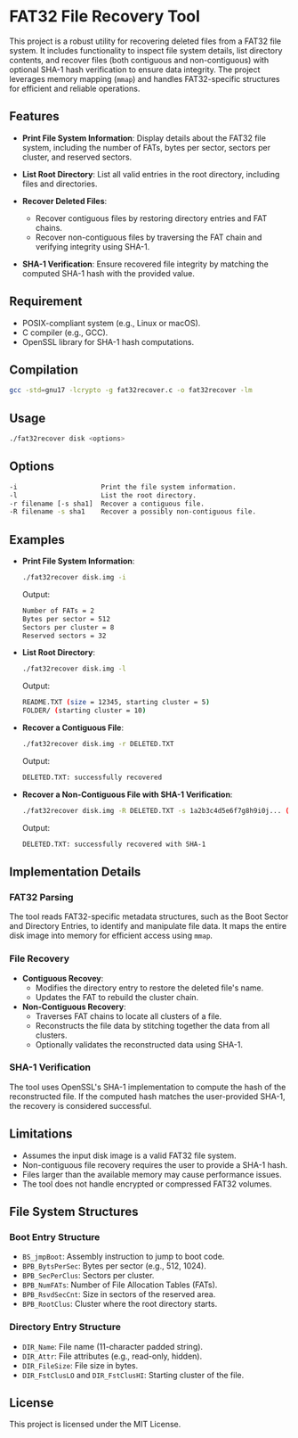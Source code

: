 # FAT32 File Recovery Tool

This project is a robust utility for recovering deleted files from a FAT32 file system. It includes functionality to inspect file system details, list directory contents, and recover files (both contiguous and non-contiguous) with optional SHA-1 hash verification to ensure data integrity. The project leverages memory mapping (`mmap`) and handles FAT32-specific structures for efficient and reliable operations.

## Features
- **Print File System Information**: Display details about the FAT32 file system, including the number of FATs, bytes per sector, sectors per cluster, and reserved sectors.

- **List Root Directory**: List all valid entries in the root directory, including files and directories.

- **Recover Deleted Files**:
    - Recover contiguous files by restoring directory entries and FAT chains.
    - Recover non-contiguous files by traversing the FAT chain and verifying integrity using SHA-1.

- **SHA-1 Verification**: Ensure recovered file integrity by matching the computed SHA-1 hash with the provided value.

## Requirement
- POSIX-compliant system (e.g., Linux or macOS).
- C compiler (e.g., GCC).
- OpenSSL library for SHA-1 hash computations.

## Compilation
```bash
gcc -std=gnu17 -lcrypto -g fat32recover.c -o fat32recover -lm
```

## Usage
```bash
./fat32recover disk <options>
```

## Options
```bash
-i                     Print the file system information.
-l                     List the root directory.
-r filename [-s sha1]  Recover a contiguous file.
-R filename -s sha1    Recover a possibly non-contiguous file.
```

## Examples
- **Print File System Information**:
    ```bash
    ./fat32recover disk.img -i
    ```
    Output:
    ```bash
    Number of FATs = 2
    Bytes per sector = 512
    Sectors per cluster = 8
    Reserved sectors = 32
    ```

- **List Root Directory**:
    ```bash
    ./fat32recover disk.img -l
    ```
    Output:
    ```bash
    README.TXT (size = 12345, starting cluster = 5)
    FOLDER/ (starting cluster = 10)
    ```

- **Recover a Contiguous File**:
    ```bash
    ./fat32recover disk.img -r DELETED.TXT
    ```
    Output:
    ```bash
    DELETED.TXT: successfully recovered
    ```

- **Recover a Non-Contiguous File with SHA-1 Verification**:
    ```bash
    ./fat32recover disk.img -R DELETED.TXT -s 1a2b3c4d5e6f7g8h9i0j... (40-character SHA-1 hash)
    ```
    Output:
    ```bash
    DELETED.TXT: successfully recovered with SHA-1
    ```

## Implementation Details

### FAT32 Parsing

The tool reads FAT32-specific metadata structures, such as the Boot Sector and Directory Entries, to identify and manipulate file data. It maps the entire disk image into memory for efficient access using `mmap`.

### File Recovery

- **Contiguous Recovey**:
    - Modifies the directory entry to restore the deleted file's name.
    - Updates the FAT to rebuild the cluster chain.
- **Non-Contiguous Recovery**:
    - Traverses FAT chains to locate all clusters of a file.
    - Reconstructs the file data by stitching together the data from all clusters.
    - Optionally validates the reconstructed data using SHA-1.

### SHA-1 Verification

The tool uses OpenSSL's SHA-1 implementation to compute the hash of the reconstructed file. If the computed hash matches the user-provided SHA-1, the recovery is considered successful.

## Limitations

- Assumes the input disk image is a valid FAT32 file system.
- Non-contiguous file recovery requires the user to provide a SHA-1 hash.
- Files larger than the available memory may cause performance issues.
- The tool does not handle encrypted or compressed FAT32 volumes.

## File System Structures

### Boot Entry Structure
- `BS_jmpBoot`: Assembly instruction to jump to boot code.
- `BPB_BytsPerSec`: Bytes per sector (e.g., 512, 1024).
- `BPB_SecPerClus`: Sectors per cluster.
- `BPB_NumFATs`: Number of File Allocation Tables (FATs).
- `BPB_RsvdSecCnt`: Size in sectors of the reserved area.
- `BPB_RootClus`: Cluster where the root directory starts.

### Directory Entry Structure
- `DIR_Name`: File name (11-character padded string).
- `DIR_Attr`: File attributes (e.g., read-only, hidden).
- `DIR_FileSize`: File size in bytes.
- `DIR_FstClusLO` and `DIR_FstClusHI`: Starting cluster of the file.

## License
This project is licensed under the MIT License.
